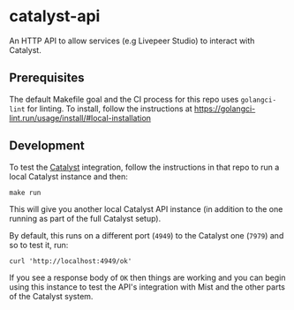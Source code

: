# catalyst-api

An HTTP API to allow services (e.g Livepeer Studio) to interact with Catalyst.

## Prerequisites

The default Makefile goal and the CI process for this repo uses `golangci-lint` for linting. To install, follow the instructions at https://golangci-lint.run/usage/install/#local-installation

## Development

To test the [Catalyst](http://github.com/livepeer/catalyst) integration, follow the instructions in that repo to run a local Catalyst instance and then:

```
make run
```

This will give you another local Catalyst API instance (in addition to the one running as part of the full Catalyst setup).

By default, this runs on a different port (`4949`) to the Catalyst one (`7979`) and so to test it, run:

```
curl 'http://localhost:4949/ok'
```

If you see a response body of `OK` then things are working and you can begin using this instance to test the API's integration with Mist and the other parts of the Catalyst system.

